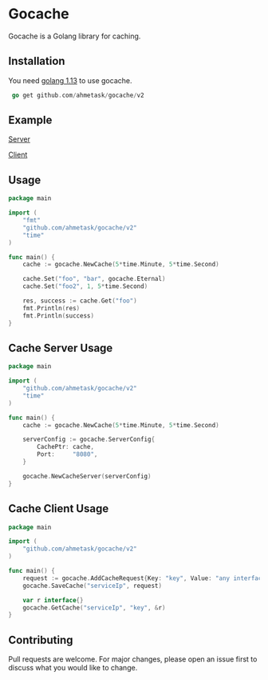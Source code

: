 # Gocache

Gocache is a Golang library for caching.

## Installation

You need [golang 1.13](https://golang.org/dl/) to use gocache.


```go
 go get github.com/ahmetask/gocache/v2
```
## Example 
[Server](https://github.com/ahmetask/gocache-server-example)

[Client](https://github.com/ahmetask/gocache-client-example)

## Usage

```go
package main

import (
	"fmt"
	"github.com/ahmetask/gocache/v2"
	"time"
)

func main() {
	cache := gocache.NewCache(5*time.Minute, 5*time.Second)

	cache.Set("foo", "bar", gocache.Eternal)
	cache.Set("foo2", 1, 5*time.Second)

	res, success := cache.Get("foo")
	fmt.Println(res)
	fmt.Println(success)
}


```

## Cache Server Usage
```go
package main

import (
	"github.com/ahmetask/gocache/v2"
	"time"
)

func main() {
	cache := gocache.NewCache(5*time.Minute, 5*time.Second)

	serverConfig := gocache.ServerConfig{
		CachePtr: cache,
		Port:     "8080",
	}

	gocache.NewCacheServer(serverConfig)
}

```

## Cache Client Usage
```go
package main

import (
	"github.com/ahmetask/gocache/v2"
)

func main() {
	request := gocache.AddCacheRequest{Key: "key", Value: "any interface", Life: 4}
	gocache.SaveCache("serviceIp", request)

	var r interface{}
	gocache.GetCache("serviceIp", "key", &r)
}


```

## Contributing
Pull requests are welcome. For major changes, please open an issue first to discuss what you would like to change.
